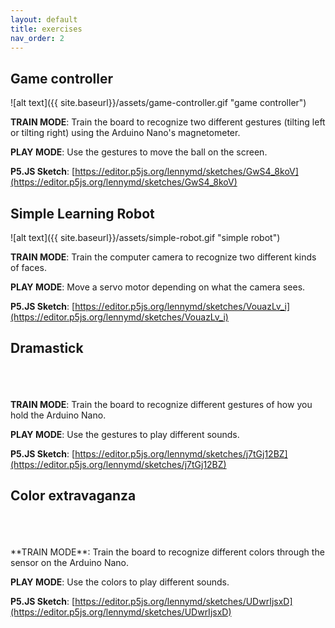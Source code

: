 ```yaml
---
layout: default
title: exercises
nav_order: 2
---
```


<h2 class="exercise-title">Game controller</h2>

![alt text]({{ site.baseurl}}/assets/game-controller.gif "game controller")

**TRAIN MODE**: Train the board to recognize two different gestures (tilting left or tilting right) using the Arduino Nano's magnetometer.

**PLAY MODE**: Use the gestures to move the ball on the screen.

**P5.JS Sketch**: [https://editor.p5js.org/lennymd/sketches/GwS4_8koV](https://editor.p5js.org/lennymd/sketches/GwS4_8koV)

<!-- CODE: https://github.com/id-studiolab/MLTK01/blob/master/examples/gameController/sketch.js -->

<!-- <h2 class="exercise-title">Endless Landscape 2</h2>

![alt text]({{ site.baseurl }}/assets/endless-landscape-2.png "game-controller-2")

A Game Controller remix of this p5.js sketch, [Endless Landscape](https://editor.p5js.org/cKrijgsman/full/eniy1YYc4).

**TRAIN MODE**: Train the board to recognize two different gestures (tilting left or tilting right) using the Arduino Nano's magnetometer.

**PLAY MODE**: Use the gestures to move the mountaints

**P5.JS Sketch**: @@TK@@ -->

<h2 class="exercise-title">Simple Learning Robot</h2>

![alt text]({{ site.baseurl}}/assets/simple-robot.gif "simple robot")

**TRAIN MODE**: Train the computer camera to recognize two different kinds of faces.

**PLAY MODE**: Move a servo motor depending on what the camera sees.

**P5.JS Sketch**: [https://editor.p5js.org/lennymd/sketches/VouazLv_i](https://editor.p5js.org/lennymd/sketches/VouazLv_i)

<h2 class="exercise-title">Dramastick</h2>

<br><br><br>
**TRAIN MODE**: Train the board to recognize different gestures of how you hold the Arduino Nano.

**PLAY MODE**: Use the gestures to play different sounds.

**P5.JS Sketch**: [https://editor.p5js.org/lennymd/sketches/j7tGj12BZ](https://editor.p5js.org/lennymd/sketches/j7tGj12BZ)

<h2 class="exercise-title">Color extravaganza</h2>
<br><br><br>
**TRAIN MODE**: Train the board to recognize different colors through the sensor on the Arduino Nano.

**PLAY MODE**: Use the colors to play different sounds.

**P5.JS Sketch**: [https://editor.p5js.org/lennymd/sketches/UDwrIjsxD](https://editor.p5js.org/lennymd/sketches/UDwrIjsxD)
